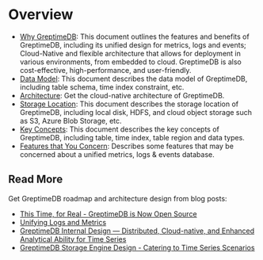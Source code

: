 # Overview

- [Why GreptimeDB](./why-greptimedb.md): This document outlines the features and benefits of GreptimeDB, including its unified design for metrics, logs and events; Cloud-Native and flexible architecture that allows for deployment in various environments, from embedded to cloud. GreptimeDB is also cost-effective, high-performance, and user-friendly.
- [Data Model](./data-model.md): This document describes the data model of GreptimeDB, including table schema, time index constraint, etc.
- [Architecture](./architecture.md): Get the cloud-native architecture of GreptimeDB.
- [Storage Location](./storage-location.md): This document describes the storage location of GreptimeDB, including local disk, HDFS, and cloud object storage such as S3, Azure Blob Storage, etc.
- [Key Concepts](./key-concepts.md): This document describes the key concepts of GreptimeDB, including table, time index, table region and data types.
- [Features that You Concern](./features-that-you-concern.md): Describes some features that may be concerned about a unified metrics, logs & events database.

## Read More

Get GreptimeDB roadmap and architecture design from blog posts:

- [This Time, for Real - GreptimeDB is Now Open Source](https://greptime.com/blogs/2022-11-15-this-time-for-real)
- [Unifying Logs and Metrics](https://greptime.com/blogs/2024-06-25-logs-and-metrics)
- [GreptimeDB Internal Design — Distributed, Cloud-native, and Enhanced Analytical Ability for Time Series](https://greptime.com/blogs/2022-12-08-GreptimeDB-internal-design)
- [GreptimeDB Storage Engine Design - Catering to Time Series Scenarios](https://greptime.com/blogs/2022-12-21-storage-engine-design)
